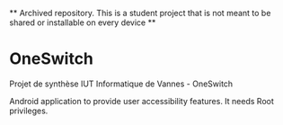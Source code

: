 ** Archived repository. This is a student project that is not meant to be shared or installable on every device **

# OneSwitch

Projet de synthèse IUT Informatique de Vannes - OneSwitch

Android application to provide user accessibility features.
It needs Root privileges.
